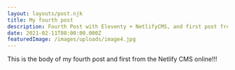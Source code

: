 ```yaml
---
layout: layouts/post.njk
title: My fourth post
description: Fourth Post with Eleventy + NetlifyCMS, and first post from the CMS.
date: 2021-02-11T08:00:00.000Z
featuredImage: /images/uploads/image4.jpg
---
```

This is the body of my fourth post and first from the Netlify CMS online!!!